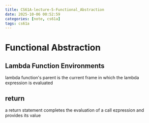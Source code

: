 ```yaml
---
title: CS61A-lecture-5-Functional_Abstraction
date: 2025-10-06 00:52:59
categories: [note, cs61a]
tags: cs61a
---
```


# Functional Abstraction
## Lambda Function Environments
lambda function's parent is the current frame in which the lambda expression is evaluated

## return
a return statement completes the evaluation of a call ezpression and provides its value
